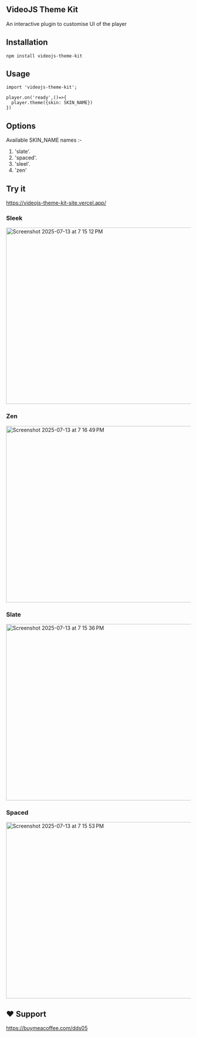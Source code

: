 ## VideoJS Theme Kit
An interactive plugin to customise UI of the player


## Installation  
`npm install videojs-theme-kit`

## Usage 
```
import 'videojs-theme-kit';

player.on('ready',()=>{
  player.theme({skin: SKIN_NAME})
})
```

## Options

Available SKIN_NAME names :-

1. 'slate'.
2. 'spaced'.
3. 'sleel'.
4. 'zen'



## Try it 
https://videojs-theme-kit-site.vercel.app/

<h3>Sleek</h3>
<img width="600" height="480" alt="Screenshot 2025-07-13 at 7 15 12 PM" src="https://github.com/user-attachments/assets/63dceae4-3fb7-48c3-afcc-9e4d9d552044" />

<h3>Zen</h3>
<img width="600" height="480" alt="Screenshot 2025-07-13 at 7 16 49 PM" src="https://github.com/user-attachments/assets/87d305d5-2b4c-4228-bed0-04318c726384" />


<h3>Slate</h3>
<img width="600" height="480" alt="Screenshot 2025-07-13 at 7 15 36 PM" src="https://github.com/user-attachments/assets/759958c1-2239-4ab0-bf3e-2c6761850db7" />

<h3>Spaced</h3>
<img width="600" height="480" alt="Screenshot 2025-07-13 at 7 15 53 PM" src="https://github.com/user-attachments/assets/f90de7e8-47d8-42b6-a37f-7e36f4e731cc" />


## ❤️ Support
https://buymeacoffee.com/dds05
